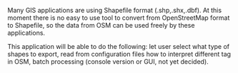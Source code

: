 Many GIS applications are using Shapefile format (.shp,.shx,.dbf). At this moment there is no easy to use tool to convert from OpenStreetMap format to Shapefile, so the data from OSM can be used freely by these applications.

This application will be able to do the following: let user select what type of shapes to export, read from configuration files how to interpret different tag in OSM, batch processing (console version or GUI, not yet decided).